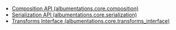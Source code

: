 - [Composition API (albumentations.core.composition)](composition.md)
- [Serialization API (albumentations.core.serialization)](serialization.md)
- [Transforms Interface (albumentations.core.transforms_interface)](transforms_interface.md)
